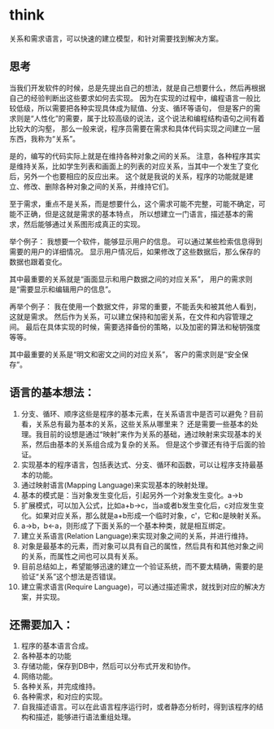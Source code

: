 # think
关系和需求语言，可以快速的建立模型，和针对需要找到解决方案。

## 思考
当我们开发软件的时候，总是先提出自己的想法，就是自己想要什么，然后再根据自己的经验判断出这些要求如何去实现。
因为在实现的过程中，编程语言一般比较低级，所以需要把各种实现具体成为赋值、分支、循环等语句，
但是客户的需求则是“人性化”的需要，属于比较高级的说法，这个说法和编程结构语句之间有着比较大的沟壑，
那么一般来说，程序员需要在需求和具体代码实现之间建立一层东西，我称为“关系”。

是的，编写的代码实际上就是在维持各种对象之间的关系。
注意，各种程序其实是维持关系，比如学生列表和画面上的列表的对应关系，当其中一个发生了变化后，另外一个也要相应的反应出来。
这个就是我说的关系，程序的功能就是建立、修改、删除各种对象之间的关系，并维持它们。

至于需求，重点不是关系，而是想要什么，这个需求可能不完整，可能不确定，可能不正确，但是这就是需求的基本特点，
所以想建立一门语言，描述基本的需求，然后能够通过关系图形成真正的实现。

举个例子：
我想要一个软件，能够显示用户的信息。
可以通过某些检索信息得到需要的用户的详细情况。
显示用户情况后，如果修改了这些数据后，那么保存的数据也跟着变化。

其中最重要的关系就是“画面显示和用户数据之间的对应关系”，
用户的需求则是“需要显示和编辑用户的信息”。

再举个例子：
我在使用一个数据文件，非常的重要，不能丢失和被其他人看到，这就是需求。
然后作为关系，可以建立保持和加密关系，在文件和内容管理之间。
最后在具体实现的时候，需要选择备份的策略，以及加密的算法和秘钥强度等等。

其中最重要的关系是“明文和密文之间的对应关系”，
客户的需求则是“安全保存”。

## 语言的基本想法：
1. 分支、循环、顺序这些是程序的基本元素，在关系语言中是否可以避免？目前看，关系总有最为基本的关系，这些关系从哪里来？
    还是需要一些基本的处理。我目前的设想是通过“映射”来作为关系的基础，通过映射来实现基本的关系，然后由基本的关系组合成为复杂的关系。
    但是这个步骤还有待于后面的验证。
1. 实现基本的程序语言，包括表达式、分支、循环和函数，可以让程序支持最基本的功能。
1. 通过映射语言(Mapping Language)来实现基本的映射处理。
  1. 基本的模式是：当对象发生变化后，引起另外一个对象发生变化。a->b
  1. 扩展模式，可以加入公式，比如a+b->c，当a或者b发生变化后，c对应发生变化。如果对应关系，那么就是a+b形成一个临时对象，c'，它和c是映射关系。
  1. a->b，b<-a，则形成了下面关系的一个基本种类，就是相互绑定。
1. 建立关系语言(Relation Language)来实现对象之间的关系，并进行维持。
  1. 对象是最基本的元素，而对象可以具有自己的属性，然后具有和其他对象之间的关系，而属性之间也可以具有关系。
  1. 目前总结如上，希望能够迅速的建立一个验证系统，而不要太精确，需要的是验证“关系”这个想法是否错误。
1. 建立需求语言(Require Language)，可以通过描述需求，就找到对应的解决方案，并实现。

## 还需要加入：
1. 程序的基本语言合成。
1. 各种基本的功能
  1. 存储功能，保存到DB中，然后可以分布式开发和协作。
  1. 网络功能。
1. 各种关系，并完成维持。
1. 各种需求，和对应的实现。
1. 自我描述语言。可以在此语言程序运行时，或者静态分析时，得到该程序的结构和描述，能够进行语法重组处理。

